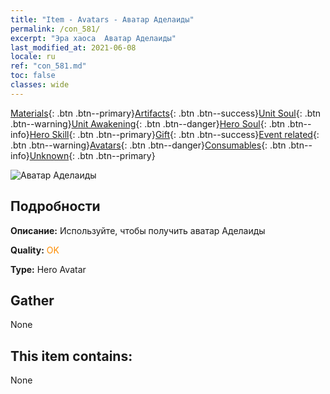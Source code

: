 ```yaml
---
title: "Item - Avatars - Аватар Аделаиды"
permalink: /con_581/
excerpt: "Эра хаоса  Аватар Аделаиды"
last_modified_at: 2021-06-08
locale: ru
ref: "con_581.md"
toc: false
classes: wide
---
```

 [Materials](/ItemsRU/){: .btn .btn--primary}[Artifacts](/ItemsRU/Artifacts/){: .btn .btn--success}[Unit Soul](/ItemsRU/UnitSoul/){: .btn .btn--warning}[Unit Awakening](/ItemsRU/UnitAwakening/){: .btn .btn--danger}[Hero Soul](/ItemsRU/HeroSoul/){: .btn .btn--info}[Hero Skill](/ItemsRU/HeroSkill/){: .btn .btn--primary}[Gift](/ItemsRU/Gift/){: .btn .btn--success}[Event related](/ItemsRU/Events/){: .btn .btn--warning}[Avatars](/ItemsRU/Avatars/){: .btn .btn--danger}[Consumables](/ItemsRU/Consumables/){: .btn .btn--info}[Unknown](/ItemsRU/Unknown/){: .btn .btn--primary}

 ![Аватар Аделаиды](/images/h/h_Adelaide1.jpg)

## Подробности
 **Описание:** Используйте, чтобы получить аватар Аделаиды

 **Quality:** <span style="color: #FF8C00">OK</span>

 **Type:** Hero Avatar

## Gather

  None

## This item contains:

  None

